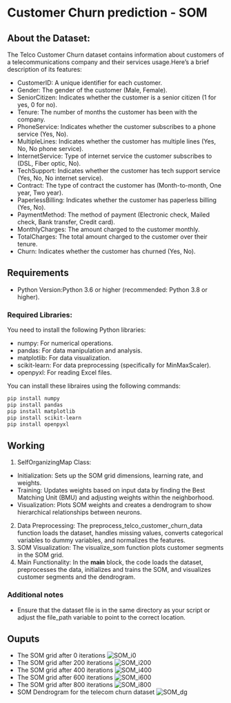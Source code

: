 # Customer Churn prediction - SOM
## About the Dataset:
The Telco Customer Churn dataset contains information about customers of a telecommunications company and their services usage.Here’s a brief description of its features:

- CustomerID: A unique identifier for each customer.
- Gender: The gender of the customer (Male, Female).
- SeniorCitizen: Indicates whether the customer is a senior citizen (1 for yes, 0 for no).
- Tenure: The number of months the customer has been with the company.
- PhoneService: Indicates whether the customer subscribes to a phone service (Yes, No).
- MultipleLines: Indicates whether the customer has multiple lines (Yes, No, No phone service).
- InternetService: Type of internet service the customer subscribes to (DSL, Fiber optic, No).
- TechSupport: Indicates whether the customer has tech support service (Yes, No, No internet service).
- Contract: The type of contract the customer has (Month-to-month, One year, Two year).
- PaperlessBilling: Indicates whether the customer has paperless billing (Yes, No).
- PaymentMethod: The method of payment (Electronic check, Mailed check, Bank transfer, Credit card).
- MonthlyCharges: The amount charged to the customer monthly.
- TotalCharges: The total amount charged to the customer over their tenure.
- Churn: Indicates whether the customer has churned (Yes, No).

## Requirements
- Python Version:Python 3.6 or higher (recommended: Python 3.8 or higher).
### Required Libraries:
You need to install the following Python libraries:
- numpy: For numerical operations.
- pandas: For data manipulation and analysis.
- matplotlib: For data visualization.
- scikit-learn: For data preprocessing (specifically for MinMaxScaler).
- openpyxl: For reading Excel files.

You can install these libraires using the following commands:
``` bash
pip install numpy
pip install pandas
pip install matplotlib
pip install scikit-learn
pip install openpyxl
```
## Working
1. SelfOrganizingMap Class:
- Initialization: Sets up the SOM grid dimensions, learning rate, and weights.
- Training: Updates weights based on input data by finding the Best Matching Unit (BMU) and adjusting weights within the neighborhood.
- Visualization: Plots SOM weights and creates a dendrogram to show hierarchical relationships between neurons.
2. Data Preprocessing: The preprocess_telco_customer_churn_data function loads the dataset, handles missing values, converts categorical variables to dummy variables, and normalizes the features.
3. SOM Visualization: The visualize_som function plots customer segments in the SOM grid.
4. Main Functionality: In the __main__ block, the code loads the dataset, preprocesses the data, initializes and trains the SOM, and visualizes customer segments and the dendrogram.

### Additional notes
- Ensure that the dataset file is in the same directory as your script or adjust the file_path variable to point to the correct location.

## Ouputs
- The SOM grid after 0 iterations
![SOM_i0](https://github.com/user-attachments/assets/ae96f0df-5f07-489b-94c0-abafbed6eb1d)
- The SOM grid after 200 iterations
![SOM_i200](https://github.com/user-attachments/assets/2693795a-8dd5-4715-8d5f-89bb00d4e64a)
- The SOM grid after 400 iterations
![SOM_i400](https://github.com/user-attachments/assets/0acf26a5-83c9-42bc-93b2-116c61ebb354)
- The SOM grid after 600 iterations
![SOM_i600](https://github.com/user-attachments/assets/84fbb816-8db0-4d6f-8c10-dd9cad650711)
- The SOM grid after 800 iterations
![SOM_i800](https://github.com/user-attachments/assets/f0ff44b7-0cee-4693-9280-1d64fe38cab6)
- SOM Dendrogram for the telecom churn dataset
![SOM_dg](https://github.com/user-attachments/assets/afd5bcfa-2d97-47d9-83d5-70f2c0a4dc5a)
